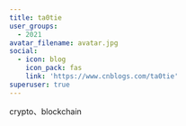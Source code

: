 ```yaml
---
title: ta0tie
user_groups:
  - 2021
avatar_filename: avatar.jpg
social:
  - icon: blog
    icon_pack: fas
    link: 'https://www.cnblogs.com/ta0tie'
superuser: true
---
```


crypto、blockchain